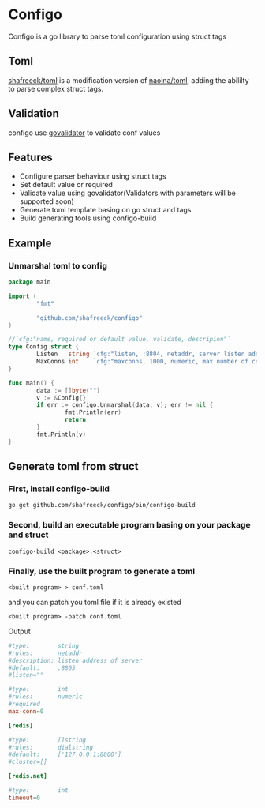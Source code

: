 # Configo
Configo is a go library to parse toml configuration using struct tags

## Toml
[shafreeck/toml](https://github.com/shafreeck/toml) is a modification version of [naoina/toml](https://github.com/naoina/toml),
adding the abililty to parse complex struct tags.

## Validation
configo use [govalidator](https://github.com/asaskevich/govalidator) to validate conf values

## Features
* Configure parser behaviour using struct tags
* Set default value or required
* Validate value using govalidator(Validators with parameters will be supported soon)
* Generate toml template basing on go struct and tags
* Build generating tools using configo-build

## Example

### Unmarshal toml to config
```go
package main

import (
        "fmt"

        "github.com/shafreeck/configo"
)

//`cfg:"name, required or default value, validate, descripion"`
type Config struct {
        Listen   string `cfg:"listen, :8804, netaddr, server listen address"`
        MaxConns int    `cfg:"maxconns, 1000, numeric, max number of connections"`
}

func main() {
        data := []byte("")
        v := &Config{}
        if err := configo.Unmarshal(data, v); err != nil {
                fmt.Println(err)
                return
        }
        fmt.Println(v)
}
```

## Generate toml from struct

### First, install configo-build
```
go get github.com/shafreeck/configo/bin/configo-build
```

### Second, build an executable program basing on your package and struct
```
configo-build <package>.<struct>
```
### Finally, use the built program to generate a toml
```
<built program> > conf.toml
```
and you can patch you toml file if it is already existed
```
<built program> -patch conf.toml
```

Output

```toml
#type:        string
#rules:       netaddr
#description: listen address of server
#default:     :8805
#listen=""

#type:        int
#rules:       numeric
#required
max-conn=0

[redis]

#type:        []string
#rules:       dialstring
#default:     ['127.0.0.1:8800']
#cluster=[]

[redis.net]

#type:        int
timeout=0
```
